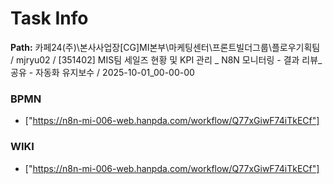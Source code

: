 # Task Info

**Path:** 카페24(주)\본사사업장\[CG]MI본부\마케팅센터\프론트빌더그룹\플로우기획팀 / mjryu02 / [351402] MIS팀 세일즈 현황 및 KPI 관리 _ N8N 모니터링 - 결과 리뷰_공유 - 자동화 유지보수 / 2025-10-01_00-00-00

### BPMN
- ["https://n8n-mi-006-web.hanpda.com/workflow/Q77xGiwF74iTkECf"]

### WIKI
- ["https://n8n-mi-006-web.hanpda.com/workflow/Q77xGiwF74iTkECf"]

